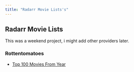 ```yaml
---
title: "Radarr Movie Lists's"
---
```

## Radarr Movie Lists

This was a weekend project, i might add other providers later. 

### Rottentomatoes
- [Top 100 Movies From Year](https://silentdot.github.io/rottentomatoes_radarr_lists/top_100_movies_from/)
